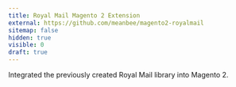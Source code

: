 ```yaml
---
title: Royal Mail Magento 2 Extension
external: https://github.com/meanbee/magento2-royalmail
sitemap: false
hidden: true
visible: 0
draft: true
---
```

Integrated the previously created Royal Mail library into Magento 2.
